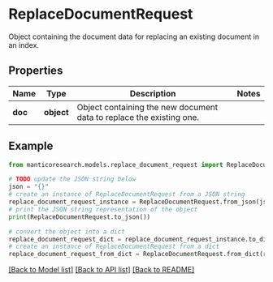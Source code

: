 # ReplaceDocumentRequest

Object containing the document data for replacing an existing document in an index.

## Properties

Name | Type | Description | Notes
------------ | ------------- | ------------- | -------------
**doc** | **object** | Object containing the new document data to replace the existing one. | 

## Example

```python
from manticoresearch.models.replace_document_request import ReplaceDocumentRequest

# TODO update the JSON string below
json = "{}"
# create an instance of ReplaceDocumentRequest from a JSON string
replace_document_request_instance = ReplaceDocumentRequest.from_json(json)
# print the JSON string representation of the object
print(ReplaceDocumentRequest.to_json())

# convert the object into a dict
replace_document_request_dict = replace_document_request_instance.to_dict()
# create an instance of ReplaceDocumentRequest from a dict
replace_document_request_from_dict = ReplaceDocumentRequest.from_dict(replace_document_request_dict)
```
[[Back to Model list]](../README.md#documentation-for-models) [[Back to API list]](../README.md#documentation-for-api-endpoints) [[Back to README]](../README.md)


